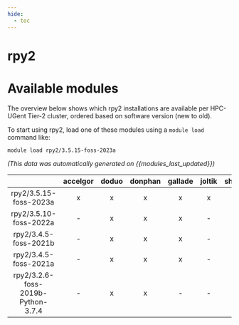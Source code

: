 ```yaml
---
hide:
  - toc
---
```


rpy2
====

# Available modules


The overview below shows which rpy2 installations are available per HPC-UGent Tier-2 cluster, ordered based on software version (new to old).

To start using rpy2, load one of these modules using a `module load` command like:

```shell
module load rpy2/3.5.15-foss-2023a
```

*(This data was automatically generated on {{modules_last_updated}})*  

| |accelgor|doduo|donphan|gallade|joltik|shinx|
| :---: | :---: | :---: | :---: | :---: | :---: | :---: |
|rpy2/3.5.15-foss-2023a|x|x|x|x|x|x|
|rpy2/3.5.10-foss-2022a|-|x|x|x|-|-|
|rpy2/3.4.5-foss-2021b|-|x|x|x|-|-|
|rpy2/3.4.5-foss-2021a|-|x|x|x|-|-|
|rpy2/3.2.6-foss-2019b-Python-3.7.4|-|x|x|-|-|-|
